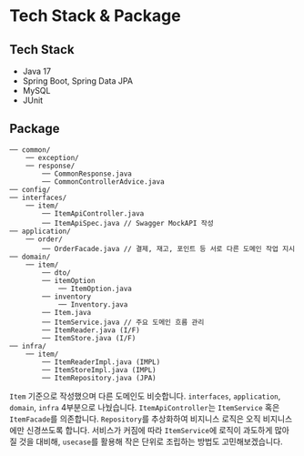 # Tech Stack & Package

## Tech Stack

- Java 17
- Spring Boot, Spring Data JPA
- MySQL
- JUnit

## Package

```
── common/
    ── exception/
    ── response/
        ── CommonResponse.java
        ── CommonControllerAdvice.java
── config/
── interfaces/
    ── item/
        ── ItemApiController.java
        ── ItemApiSpec.java // Swagger MockAPI 작성
── application/
    ── order/
        ── OrderFacade.java // 결제, 재고, 포인트 등 서로 다른 도메인 작업 지시
── domain/
    ── item/
        ── dto/
        ── itemOption
            ── ItemOption.java
        ── inventory
            ── Inventory.java
        ── Item.java
        ── ItemService.java // 주요 도메인 흐름 관리
        ── ItemReader.java (I/F)
        ── ItemStore.java (I/F)
── infra/
    ── item/
        ── ItemReaderImpl.java (IMPL)
        ── ItemStoreImpl.java (IMPL)
        ── ItemRepository.java (JPA)
```

`Item` 기준으로 작성했으며 다른 도메인도 비슷합니다. `interfaces`, `application`, `domain`, `infra` 4부분으로 나눴습니다. 
`ItemApiController`는 `ItemService` 혹은 `ItemFacade`를 의존합니다. `Repository`를 추상화하여 비지니스 로직은 오직 비지니스에만 신경쓰도록 합니다. 
서비스가 커짐에 따라 `ItemService`에 로직이 과도하게 많아질 것을 대비해, `usecase`를 활용해 작은 단위로 조립하는 방법도 고민해보겠습니다.
